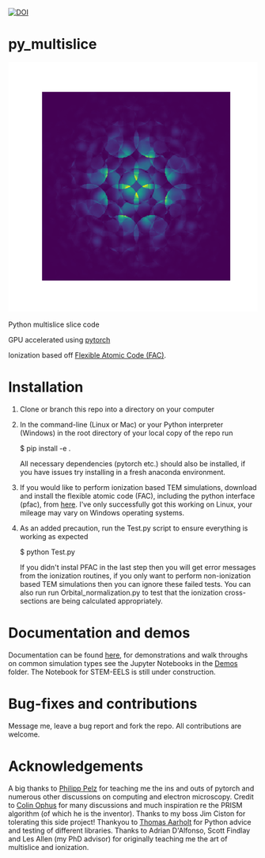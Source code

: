 [![DOI](https://zenodo.org/badge/209026254.svg)](https://zenodo.org/badge/latestdoi/209026254)
# py_multislice

![](cbed.png)

Python multislice slice code

GPU accelerated using 
[pytorch](https://pytorch.org/)

Ionization based off [Flexible Atomic Code (FAC)](https://github.com/flexible-atomic-code/fac).

# Installation

1. Clone or branch this repo into a directory on your computer

2. In the command-line (Linux or Mac) or your Python interpreter (Windows) in the root directory of your local copy of the repo run

    $ pip install -e .

   All necessary dependencies (pytorch etc.) should also be installed, if you have issues try installing in a fresh anaconda environment.

3. If you would like to perform ionization based TEM simulations, download and install the flexible atomic code (FAC), including the python interface (pfac), from [here](https://github.com/flexible-atomic-code/fac). I've only successfully got this working on Linux, your mileage may vary on Windows operating systems. 

4. As an added precaution, run the Test.py script to ensure everything is working as expected

    $ python Test.py

    If you didn't instal PFAC in the last step then you will get error messages from the ionization routines, if you only want to perform non-ionization based TEM simulations then you can ignore these failed tests. You can also run run Orbital_normalization.py to test that the ionization cross-sections are being calculated appropriately.

# Documentation and demos

Documentation can be found [here](https://hamishgbrown.github.io/py_multislice/pyms/), for demonstrations and walk throughs on common simulation types see the Jupyter Notebooks in the [Demos](Demos/) folder. The Notebook for STEM-EELS is still under construction.

# Bug-fixes and contributions

Message me, leave a bug report and fork the repo. All contributions are welcome.

# Acknowledgements

A big thanks to [Philipp Pelz](https://github.com/PhilippPelz) for teaching me the ins and outs of pytorch and numerous other discussions on computing and electron microscopy. Credit to [Colin Ophus](https://github.com/cophus) for many discussions and much inspiration re the PRISM algorithm (of which he is the inventor). Thanks to my boss Jim Ciston for tolerating this side project! Thankyou to [Thomas Aarholt](https://github.com/thomasaarholt) for Python advice and testing of different libraries.  Thanks to Adrian D'Alfonso, Scott Findlay and Les Allen (my PhD advisor) for originally teaching me the art of multislice and ionization.


